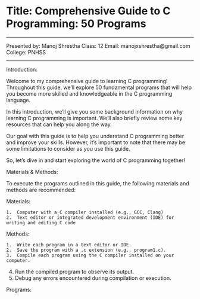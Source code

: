 # Title: Comprehensive Guide to C Programming: 50 Programs

<hr>
Presented by: Manoj Shrestha
Class: 12
Email: manojxshrestha@gmail.com
College: PNHSS
<hr>

Introduction:

Welcome to my comprehensive guide to learning C programming! Throughout this guide, we’ll explore 50 fundamental programs that will help you become more skilled and knowledgeable in the C programming language.

In this introduction, we’ll give you some background information on why learning C programming is important. We’ll also briefly review some key resources that can help you along the way.

Our goal with this guide is to help you understand C programming better and improve your skills. However, it’s important to note that there may be some limitations to consider as you use this guide.

So, let’s dive in and start exploring the world of C programming together!


Materials & Methods:

To execute the programs outlined in this guide, the following materials and methods are recommended:

Materials:

	1.	Computer with a C compiler installed (e.g., GCC, Clang)
	2.	Text editor or integrated development environment (IDE) for writing and editing C code

Methods:

	1.	Write each program in a text editor or IDE.
	2.	Save the program with a .c extension (e.g., program1.c).
	3.	Compile each program using the C compiler installed on your computer.
4. Run the compiled program to observe its output.
5. Debug any errors encountered during compilation or execution.

Programs:
